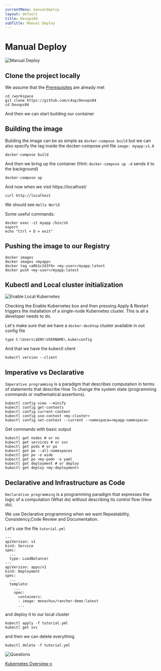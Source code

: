 ```yaml
---
currentMenu: manualdeploy
layout: default
title: Devops04
subTitle: Manual Deploy
---
```


# Manual Deploy

![Manual Deploy](https://raw.githubusercontent.com/c4xp/Devops04/master/assets/manual-deploy.png)

## Clone the project locally

We assume that the [Prerequisites](https://gist.github.com/c4xp/fba7a3f83193d23553ce37aac2588c6d) are already met

```
cd /workspace
git clone https://github.com/c4xp/Devops04
cd Devops04
```

And then we can start building our container

## Building the image

Building the image can be as simple as `docker-compose build` but we can also specify the tag
inside the docker-compose.yml file `image: myapp:v1.0`

```
docker-compose build
```

And then we bring up the container (Hint: `docker-compose up -d` sends it to the background)

```
docker-compose up
```

And now when we visit https://localhost/

```
curl http://localhost
```

We should see `Hello World`

Some useful commands:

```
docker exec -it myapp /bin/sh
export
echo "Ctrl + D = exit"
```

## Pushing the image to our Registry

```
docker images
docker images <myapp>
docker tag <a0b1c2d3f4> <my-user>/myapp:latest
docker push <my-user>/myapp:latest
```

## Kubectl and Local cluster initialization

![Enable Local Kubernetes](https://raw.githubusercontent.com/c4xp/Devops04/master/assets/enable-k8s.png)

Checking the Enable Kubernetes box and then pressing Apply & Restart triggers the installation of a single-node Kubernetes cluster. This is all a developer needs to do.

Let's make sure that we have a `docker-desktop` cluster available in out config file

```
type C:\Users\$ENV:USERNAME\.kube\config
```

And that we have the kubectl client

```
kubectl version --client
```

## Imperative vs Declarative

`Imperative programming` is a paradigm that describes computation in terms of statements that describe How To change the system state (programming commands or mathematical assertions).

```
kubectl config view --minify
kubectl config get-contexts
kubectl config current-context
kubectl config use-context <my-cluster>
kubectl config set-context --current --namespace=<myapp-namespace>
```

Get commands with basic output

```
kubectl get nodes # or no
kubectl get services # or svc
kubectl get pods # or po
kubectl get po --all-namespaces
kubectl get po -o wide
kubectl get po <my-pod> -o yaml
kubectl get deployment # or deploy
kubectl get deploy <my-deployment>
```

## Declarative and Infrastructure as Code

`Declarative programming` is a programming paradigm that expresses the logic of a computation (What do) without describing its control flow (How do).

We use Declarative programming when we want Repeatability, Consistency,Code Review and Documentation.

Let's use the file `tutorial.yml`

```
---
apiVersion: v1
kind: Service
spec:
  ...
  type: LoadBalancer
---
apiVersion: apps/v1
kind: Deployment
spec:
  ...
  template:
    ...
    spec:
      containers:
      - image: monachus/rancher-demo:latest
      ...
```

and deploy it to our local cluster

```
kubectl apply -f tutorial.yml
kubectl get svc
```

and then we can delete everything

```
kubectl delete -f tutorial.yml
```

![Questions](https://raw.githubusercontent.com/c4xp/Devops04/master/assets/questions.png)

[Kubernetes Overview→](kubernetes.md)